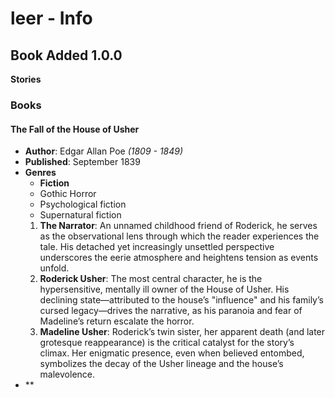 # leer - Info

## Book Added 1.0.0

**Stories**

### Books

#### The Fall of the House of Usher
- **Author**: Edgar Allan Poe *(1809 - 1849)*
- **Published**: September 1839
- **Genres**
  - **Fiction**
  - Gothic Horror
  - Psychological fiction
  - Supernatural fiction
  1. **The Narrator**: An unnamed childhood friend of Roderick, he serves as the observational lens through which the reader experiences the tale. His detached yet increasingly unsettled perspective underscores the eerie atmosphere and heightens tension as events unfold.
  2. **Roderick Usher**: The most central character, he is the hypersensitive, mentally ill owner of the House of Usher. His declining state—attributed to the house’s "influence" and his family’s cursed legacy—drives the narrative, as his paranoia and fear of Madeline’s return escalate the horror.
  3. **Madeline Usher**: Roderick’s twin sister, her apparent death (and later grotesque reappearance) is the critical catalyst for the story’s climax. Her enigmatic presence, even when believed entombed, symbolizes the decay of the Usher lineage and the house’s malevolence.
- **

